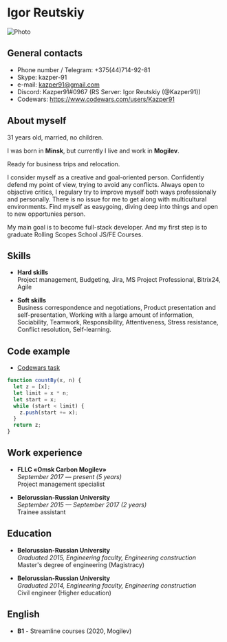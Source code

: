 # Igor Reutskiy
![Photo](https://media-exp1.licdn.com/dms/image/C4E03AQECfytrtjsalw/profile-displayphoto-shrink_200_200/0/1630481622939?e=1668038400&v=beta&t=azVJ2-W3lEZrXcxoyJRSO1YJ7DD5ZaAnDb4pHq4_4jg)

## General contacts

* Phone number / Telegram: +375(44)714-92-81
* Skype: kazper-91
* e-mail: kazper91@gmail.com
* Discord: Kazper91#0967 (RS Server: Igor Reutskiy (@Kazper91))
* Codewars: https://www.codewars.com/users/Kazper91

## About myself

31 years old, married, no children.

I was born in **Minsk**, but currently I live and work in **Mogilev**.

Ready for business trips and relocation.

I consider myself as a creative and goal-oriented person. Confidently defend my point of view, trying to avoid any conflicts. Always open to objactive critics, I regulary try to improve myself both ways professionally and personally. There is no issue for me to get along with multicultural environments. Find myself as easygoing, diving deep into things and open to new opportunies person.

My main goal is to become full-stack developer. And my first step is to graduate Rolling Scopes School JS/FE Courses.

## Skills

- **Hard skills**</br>
Project management, Budgeting, Jira, MS Project Professional, Bitrix24, Agile

- **Soft skills**</br>
Business correspondence and negotiations, Product presentation and self-presentation, Working with a large amount of information, Sociability, Teamwork, Responsibility, Attentiveness, Stress resistance, Conflict resolution, Self-learning.

## Code example
* [Codewars task](https://www.codewars.com/kata/5513795bd3fafb56c200049e)

```javascript
function countBy(x, n) {
  let z = [x];
  let limit = x * n;
  let start = x;
  while (start < limit) {
    z.push(start += x);
  }
  return z;
}
```

## Work experience

- **FLLC «Omsk Carbon Mogilev»**</br>
*September 2017 — present (5 years)*</br>
Project management specialist

- **Belorussian-Russian University**</br>
*September 2015 — September 2017 (2 years)*</br>
Trainee assistant

## Education

- **Belorussian-Russian University**</br>
*Graduated 2015, Engineering faculty, Engineering construction*</br>
Master's degree of engineering (Magistracy)

- **Belorussian-Russian University**</br>
*Graduated 2014, Engineering faculty, Engineering construction*</br>
Civil engineer (Higher education)

## English

- **B1** - Streamline courses (2020, Mogilev)